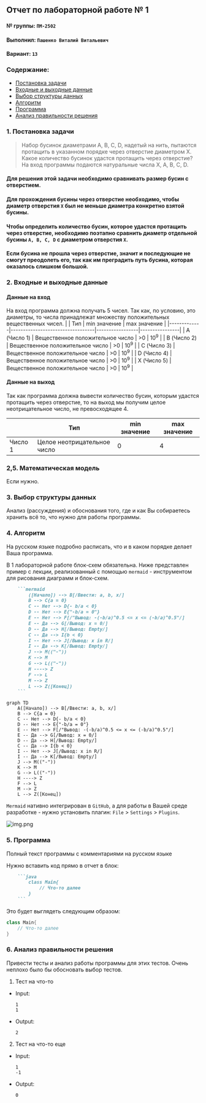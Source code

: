 ## Отчет по лабораторной работе № 1

#### № группы: `ПМ-2502`

#### Выполнил: `Пашенко Виталий Витальевич`

#### Вариант: `13`

### Cодержание:

- [Постановка задачи](#1-постановка-задачи)
- [Входные и выходные данные](#2-входные-и-выходные-данные)
- [Выбор структуры данных](#3-выбор-структуры-данных)
- [Алгоритм](#4-алгоритм)
- [Программа](#5-программа)
- [Анализ правильности решения](#6-анализ-правильности-решения)

### 1. Постановка задачи

> Набор бусинок диаметрами A, B, C, D, надетый на нить, пытаются протащить в указанном порядке через отверстие диаметром X. Какое количество
бусинок удастся протащить через отверстие? На вход программы подаются
натуральные числа X, A, B, C, D.

#### Для решения этой задачи необходимо сравнивать размер бусин с отверстием.
#### Для прохождения бусины через отверстие необходимо, чтобы диаметр отверстия `Х` был не меньше диаметра конкретно взятой бусины.
#### Чтобы определить количество бусин, которое удастся протащить через отверстие, необходимо поэтапно сравнить диаметр отдельной бусины `А, B, C, D` c диаметром отверстия `Х`.
#### Если бусина не прошла через отверстие, значит и последующие не смогут преодолеть его, так как им преградить путь бусина, которая оказалось слишком большой.

### 2. Входные и выходные данные

#### Данные на вход

На вход программа должна получать 5 чисел. Так как, по условию, это диаметры, то числа принадлежат множеству положительных вещественных чисел. 
|             | Тип                              | min значение    | max значение   |
|-------------|----------------------------------|-----------------|----------------|
| A (Число 1) | Вещественное положительное число | >0              | 10<sup>9</sup> |
| B (Число 2) | Вещественное положительное число | >0              | 10<sup>9</sup> |
| C (Число 3) | Вещественное положительное число | >0              | 10<sup>9</sup> |
| D (Число 4) | Вещественное положительное число | >0              | 10<sup>9</sup> |
| X (Число 5) | Вещественное положительное число | >0              | 10<sup>9</sup> |

#### Данные на выход

Так как программа должна вывести количество бусин, которым удастся протащить через отверстие, то на выход мы получим целое неотрицательное число, не превосходящее 4.

|         | Тип                                | min значение | max значение   |
|---------|------------------------------------|--------------|----------------|
| Число 1 | Целое неотрицательное число        | 0            | 4              |
### 2,5. Математическая модель

Если нужно.

### 3. Выбор структуры данных

Анализ (рассуждения) и обоснования того, где и как Вы собираетесь хранить всё то,
что нужно для работы программы.

### 4. Алгоритм

На русском языке подробно расписать, что и в каком порядке делает Ваша программа.

В 1 лабораторной работе блок-схем обязательна. Ниже представлен пример с лекции,
реализованный с помощью `mermaid` - инструментом для рисования диаграмм и блок-схем.

```markdown
    ```mermaid
        ([Начало]) --> B[/Ввести: a, b, x/]
        B --> C{a = 0}
        C -- Нет --> D{- b/a < 0}
        D -- Нет --> E{"-b/a = 0"}
        E -- Нет --> F[/"Вывод: -(-b/a)^0.5 <= x <= (-b/a)^0.5"/]
        E -- Да --> G[/Вывод: x = 0/]
        D -- Да --> H[/Вывод: Empty/]
        C -- Да --> I{b < 0}
        I -- Нет --> J[/Вывод: x in R/]
        I -- Да --> K[/Вывод: Empty/]
        J --> M(("-"))
        K --> M
        G --> L(("-"))
        H ----> Z
        F --> L
        M --> Z
        L --> Z([Конец])
    ``` 
```



```mermaid
graph TD
    A([Начало]) --> B[/Ввести: a, b, x/]
    B --> C{a = 0}
    C -- Нет --> D{- b/a < 0}
    D -- Нет --> E{"-b/a = 0"}
    E -- Нет --> F[/"Вывод: -(-b/a)^0.5 <= x <= (-b/a)^0.5"/]
    E -- Да --> G[/Вывод: x = 0/]
    D -- Да --> H[/Вывод: Empty/]
    C -- Да --> I{b < 0}
    I -- Нет --> J[/Вывод: x in R/]
    I -- Да --> K[/Вывод: Empty/]
    J --> M(("-"))
    K --> M
    G --> L(("-"))
    H ----> Z
    F --> L
    M --> Z
    L --> Z([Конец])

```

`Mermaid` нативно интегрирован в `GitHub`, а для работы в Вашей среде разработке - нужно установить
плагин: `File` > `Settings` > `Plugins`.

![img.png](refs/img.png)

### 5. Программа

Полный текст программы с комментариями на русском языке

Нужно вставить код прямо в отчет в блок:

```markdown
    ```java
        class Main{
            // Что-то далее
        }
    ``` 
```

Это будет выглядеть следующим образом:

```java
class Main{
    // Что-то далее
}
```

### 6. Анализ правильности решения

Привести тесты и анализ работы программы для этих тестов.
Очень неплохо было бы обосновать выбор тестов.

1. Тест на что-то

- Input:
    ```
    1
    1
    ```

- Output:
    ```
    2
    ```

2. Тест на что-то еще

- Input:
    ```
    1
    -1
    ```

- Output:
    ```
    0
    ```
